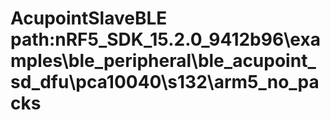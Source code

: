 # AcupointSlaveBLE path:nRF5_SDK_15.2.0_9412b96\examples\ble_peripheral\ble_acupoint_sd_dfu\pca10040\s132\arm5_no_packs
